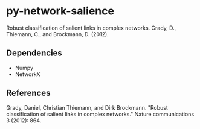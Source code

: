 py-network-salience
=======================

Robust classification of salient links in complex networks. Grady, D., Thiemann, C., and Brockmann, D. (2012).


Dependencies
------------
* Numpy 
* NetworkX 


References
----------
Grady, Daniel, Christian Thiemann, and Dirk Brockmann. "Robust classification of salient links in complex networks." Nature communications 3 (2012): 864.
